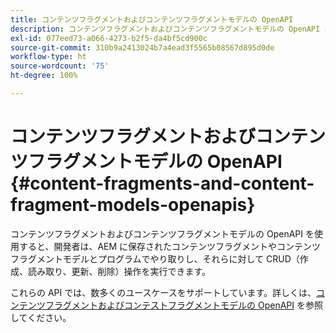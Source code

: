 ```yaml
---
title: コンテンツフラグメントおよびコンテンツフラグメントモデルの OpenAPI
description: コンテンツフラグメントおよびコンテンツフラグメントモデルの OpenAPI について説明します。
exl-id: 077eed73-a066-4273-b2f5-da4bf5cd900c
source-git-commit: 310b9a2413024b7a4ead3f5565b08567d895d0de
workflow-type: ht
source-wordcount: '75'
ht-degree: 100%

---
```


# コンテンツフラグメントおよびコンテンツフラグメントモデルの OpenAPI {#content-fragments-and-content-fragment-models-openapis}

コンテンツフラグメントおよびコンテンツフラグメントモデルの OpenAPI を使用すると、開発者は、AEM に保存されたコンテンツフラグメントやコンテンツフラグメントモデルとプログラムでやり取りし、それらに対して CRUD（作成、読み取り、更新、削除）操作を実行できます。

これらの API では、数多くのユースケースをサポートしています。詳しくは、[コンテンツフラグメントおよびコンテストフラグメントモデルの OpenAPI](https://developer.adobe.com/experience-cloud/experience-manager-apis/api/stable/sites/) を参照してください。
